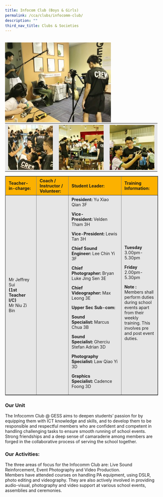```yaml
---
title: Infocom Club (Boys & Girls)
permalink: /cca/clubs/infocomm-club/
description: ""
third_nav_title: Clubs & Societies
---
```

<br>
<img src="/images/infocomm%201%20Small.jpeg" 
         style="width:350px"
	/>

<table class=" aligncenter" style="box-sizing: inherit; border-collapse: collapse; border-spacing: 0px; max-width: 100%; margin: auto; display: block; clear: both; color: rgb(34, 34, 34); font-family: &quot;Source Sans Pro&quot;, sans-serif; font-size: 16px; font-style: normal; font-variant-ligatures: normal; font-variant-caps: normal; font-weight: 400; letter-spacing: normal; orphans: 2; text-align: start; text-transform: none; white-space: normal; widows: 2; word-spacing: 0px; -webkit-text-stroke-width: 0px; background-color: rgb(255, 255, 255); text-decoration-thickness: initial; text-decoration-style: initial; text-decoration-color: initial; width: 826.664px;"><tbody style="box-sizing: inherit;"><tr style="box-sizing: inherit; background: rgb(230, 230, 230);"><td style="box-sizing: inherit; padding: 5px 10px; text-align: center;"><a href="/images/infocomm%202.jpeg" target="_blank" rel="noopener noreferrer" style="box-sizing: inherit; background-color: transparent; transition: all 0.25s ease-in-out 0s; outline: 0px; color: rgb(255, 208, 26); text-decoration: underline;"><img class="aligncenter wp-image-19478 size-thumbnail" src="/images/infocomm%202.jpeg" alt="Img 9186" width="150" height="150" style="box-sizing: inherit; border: 0px; vertical-align: middle; max-width: 100%; height: auto; margin: auto; display: block; clear: both;"></a></td><td style="box-sizing: inherit; padding: 5px 10px; text-align: center;"><a href="/images/infocomm%203.jpeg" target="_blank" rel="noopener noreferrer" style="box-sizing: inherit; background-color: transparent; transition: all 0.25s ease-in-out 0s; color: rgb(241, 174, 22); text-decoration: underline;"><img class="aligncenter wp-image-19571 size-thumbnail" src="/images/infocomm%203.jpeg" alt="Img 3598 (1024x683)" width="150" height="150" style="box-sizing: inherit; border: 0px; vertical-align: middle; max-width: 100%; height: auto; margin: auto; display: block; clear: both;"></a></td><td style="box-sizing: inherit; padding: 5px 10px; text-align: center;"><a href="/images/infocomm%204.jpeg" target="_blank" rel="noopener noreferrer" style="box-sizing: inherit; background-color: transparent; transition: all 0.25s ease-in-out 0s; color: rgb(241, 174, 22); text-decoration: underline;"><img class="aligncenter wp-image-19572 size-thumbnail" src="/images/infocomm%204.jpeg" alt="Img 3609 (1024x683)" width="150" height="150" style="box-sizing: inherit; border: 0px; vertical-align: middle; max-width: 100%; height: auto; margin: auto; display: block; clear: both;"></a></td></tr></tbody></table>

<table border="1" align="center" style="box-sizing: inherit; border-collapse: collapse; border-spacing: 0px; max-width: 100%; width: 826.664px;"><tbody style="box-sizing: inherit;"><tr style="box-sizing: inherit; background: rgb(252, 177, 0);"><td style="box-sizing: inherit; padding: 5px 10px; width: 178px;"><strong style="box-sizing: inherit; font-weight: bold;">Teacher-in-charge:</strong></td><td style="box-sizing: inherit; padding: 5px 10px; width: 166px;"><strong style="box-sizing: inherit; font-weight: bold;">Coach / Instructor / Volunteer:</strong></td><td style="box-sizing: inherit; padding: 5px 10px; width: 233px;"><strong style="box-sizing: inherit; font-weight: bold;">Student Leader:</strong></td><td style="box-sizing: inherit; padding: 5px 10px; width: 193px;"><strong style="box-sizing: inherit; font-weight: bold;">Training Information:</strong></td></tr><tr style="box-sizing: inherit; background: rgb(230, 230, 230);"><td style="box-sizing: inherit; padding: 5px 10px; width: 178px;">Mr Jeffrey Sui<br style="box-sizing: inherit;"><strong style="box-sizing: inherit; font-weight: bold;">(1st Teacher I/C)</strong><br style="box-sizing: inherit;">Mr Niu Zi Bin</td><td style="box-sizing: inherit; padding: 5px 10px; width: 166px;"></td><td style="box-sizing: inherit; padding: 5px 10px; width: 233px;"><strong style="box-sizing: inherit; font-weight: bold;">President:<span>&nbsp;</span></strong>Yu Xiao Qian 3F<p style="box-sizing: inherit;"></p><p style="box-sizing: inherit;"><strong style="box-sizing: inherit; font-weight: bold;">Vice-President:<span>&nbsp;</span></strong>Velden Tham 3H</p><p style="box-sizing: inherit;"><strong style="box-sizing: inherit; font-weight: bold;">Vice-President:<span>&nbsp;</span></strong>Lewis Tan 3H</p><p style="box-sizing: inherit;"><strong style="box-sizing: inherit; font-weight: bold;">Chief Sound Engineer:<span>&nbsp;</span></strong>Lee Chin Yi 3F</p><p style="box-sizing: inherit;"><strong style="box-sizing: inherit; font-weight: bold;">Chief Photographer:<span>&nbsp;</span></strong>Bryan Luke Jing Sen 3E</p><p style="box-sizing: inherit;"><strong style="box-sizing: inherit; font-weight: bold;">Chief Videographer:<span>&nbsp;</span></strong>Max Leong 3E</p><p style="box-sizing: inherit;"><strong style="box-sizing: inherit; font-weight: bold;">Upper Sec Sub-com:</strong></p><p style="box-sizing: inherit;"><strong style="box-sizing: inherit; font-weight: bold;">Sound Specialist:<span>&nbsp;</span></strong>Marcus Chua 3B</p><p style="box-sizing: inherit;"><strong style="box-sizing: inherit; font-weight: bold;">Sound Specialist:<span>&nbsp;</span></strong>Gherciu Stefan Adrian 3D</p><p style="box-sizing: inherit;"><strong style="box-sizing: inherit; font-weight: bold;">Photography Specialist:<span>&nbsp;</span></strong>Law Qiao Yi 3D</p><p style="box-sizing: inherit;"><strong style="box-sizing: inherit; font-weight: bold;">Graphics Specialist:<span>&nbsp;</span></strong>Cadence Foong 3D</p></td><td style="box-sizing: inherit; padding: 5px 10px; width: 193px;"><strong style="box-sizing: inherit; font-weight: bold;">Tuesday</strong><br style="box-sizing: inherit;">3.00pm-5.30pm<p style="box-sizing: inherit;"></p><p style="box-sizing: inherit;"><strong style="box-sizing: inherit; font-weight: bold;">Friday</strong><br style="box-sizing: inherit;">2.00pm-5.30pm</p><p style="box-sizing: inherit;"><strong style="box-sizing: inherit; font-weight: bold;">Note :</strong><br style="box-sizing: inherit;">Members shall perform duties during school events apart from their weekly training. This involves pre and post event duties.</p></td></tr></tbody></table>

### Our Unit

The Infocomm Club @ GESS aims to deepen students’ passion for by equipping them with ICT knowledge and skills, and to develop them to be responsible and respectful members who are confident and competent in handling challenging tasks to ensure smooth running of school events.  
Strong friendships and a deep sense of camaraderie among members are forged in the collaborative process of serving the school together.

### Our Activities:

The three areas of focus for the Infocomm Club are: Live Sound Reinforcement, Event Photography and Video Production.  
Members have attended courses on handling PA equipment, using DSLR, photo editing and videography. They are also actively involved in providing audio-visual, photography and video support at various school events, assemblies and ceremonies.